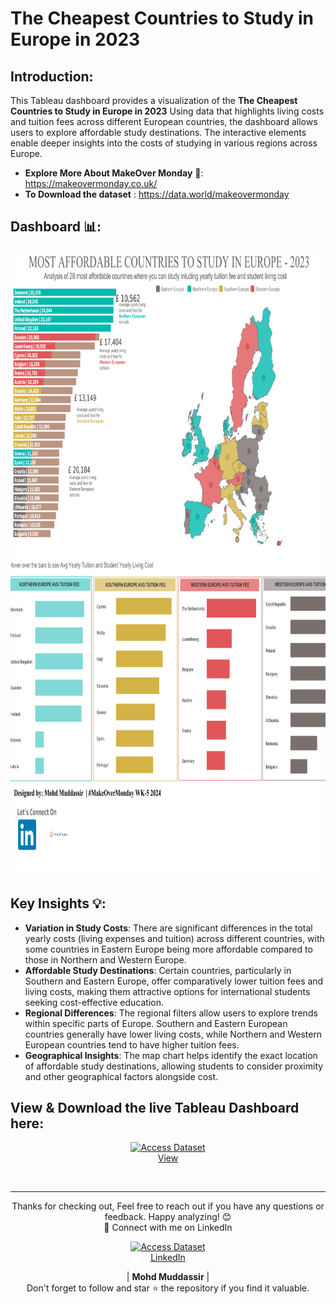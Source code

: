 # The Cheapest Countries to Study in Europe in 2023

## Introduction: 
This Tableau dashboard provides a visualization of the **The Cheapest Countries to Study in Europe in 2023** Using data that highlights living costs and tuition fees across different European countries, the dashboard allows users to explore affordable study destinations. The interactive elements enable deeper insights into the costs of studying in various regions across Europe.

- **Explore More About MakeOver Monday** 🔗: https://makeovermonday.co.uk/
- **To Download the dataset** : https://data.world/makeovermonday

## Dashboard 📊: 
<div align="center">
    <img src="https://github.com/mohd-muddassir99/MakeoverMonday-TableauProjects/blob/main/The%20Cheapest%20Countries%20to%20Study%20in%20Europe%20in%202023%20%23MOM%20W3%202024/Cheapest%20Country%20to%20Study%20in%20Europe.png" width="800px" height="1000px">
</div> 

## Key Insights 💡:
- **Variation in Study Costs**: There are significant differences in the total yearly costs (living expenses and tuition) across different countries, with some countries in Eastern Europe being more affordable compared to those in Northern and Western Europe.
- **Affordable Study Destinations**: Certain countries, particularly in Southern and Eastern Europe, offer comparatively lower tuition fees and living costs, making them attractive options for international students seeking cost-effective education.
- **Regional Differences**: The regional filters allow users to explore trends within specific parts of Europe. Southern and Eastern European countries generally have lower living costs, while Northern and Western European countries tend to have higher tuition fees.
- **Geographical Insights**: The map chart helps identify the exact location of affordable study destinations, allowing students to consider proximity and other geographical factors alongside cost.

## View & Download the live Tableau Dashboard here:

<p align="center">
    <a href="https://public.tableau.com/shared/JW9H4744C?:display_count=n&:origin=viz_share_link">
        <img src="https://www.tableau.com/sites/default/files/blog/tableautips_30.png" width="120px" alt="Access Dataset"><br>
        View
    </a>
</p> <br>

---

<div align="center">
Thanks for checking out, Feel free to reach out if you have any questions or feedback. Happy analyzing! 😊<br>
 🔗 Connect with me on LinkedIn 
 
  <p align="center">
    <a href="https://www.linkedin.com/in/mohd-muddassir99/">
        <img src="https://upload.wikimedia.org/wikipedia/commons/thumb/c/ca/LinkedIn_logo_initials.png/640px-LinkedIn_logo_initials.png" width="65px" alt="Access Dataset"><br>
        LinkedIn
    </a>

   | **Mohd Muddassir** | </a> <br>
Don't forget to follow and star ⭐ the repository if you find it valuable.
</div>

